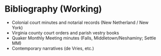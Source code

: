 # Bibliography (Working)

- Colonial court minutes and notarial records (New Netherland / New York)
- Virginia county court orders and parish vestry books
- Quaker Monthly Meeting minutes (Falls, Middletown/Neshaminy; Settle MM)
- Contemporary narratives (de Vries, etc.)
